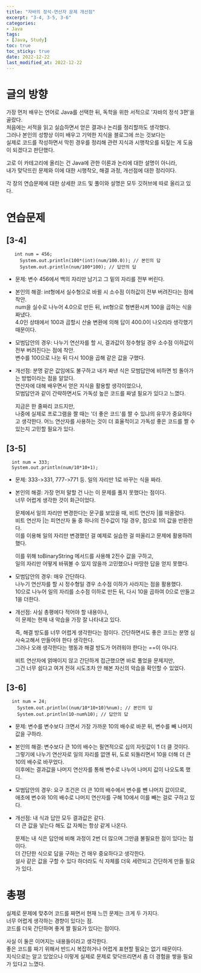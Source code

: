 ```yaml
---
title: "자바의 정석-연산자 문제 개선점"
excerpt: "3-4, 3-5, 3-6"
categories:
- Java
tags:
- [Java, Study]
toc: true
toc_sticky: true
date: 2022-12-22
last_modified_at: 2022-12-22
---
```


# 글의 방향
가장 먼저 배우는 언어로 Java를 선택한 뒤, 독학을 위한 서적으로 '자바의 정석 3편'을 골랐다.<br>
처음에는 서적을 읽고 실습하면서 얻은 결과나 논리를 정리할까도 생각했다.<br>
그러나 본인의 성향상 이미 배우고 기억한 지식을 블로그에 쓰는 것보다는<br>
실제로 코드를 작성하면서 막힌 경우를 정리해 관련 지식과 시행착오를 되짚는 게 도움이 되겠다고 판단했다.<br>

고로 이 카테고리에 올리는 건 Java에 관한 이론과 논리에 대한 설명이 아니라,<br>
내가 맞닥뜨린 문제와 이에 대한 시행착오, 해결 과정, 개선점에 대한 정리이다.

각 장의 연습문제에 대한 상세한 코드 및 풀이와 설명은 모두 깃허브에 따로 올리고 있다.<br>


# 연습문제

## [3-4]
```
   int num = 456;
	 System.out.println(100*(int)(num/100.0)); // 본인의 답
	 System.out.println(num/100*100); // 답안의 답
```

- 문제: 변수 456에서 백의 자리만 남기고 그 밑의 자리를 전부 버린다.

- 본인의 해결: int형에서 실수형으로 바뀔 시 소수점 이하값이 전부 버려진다는 점에 착안.<br>
num을 실수로 나누어 4.0으로 만든 뒤, int형으로 형변환시켜 100을 곱하는 식을 짜냈다.<br>
4.0인 상태에서 100과 곱할시 산술 변환에 의해 답이 400.0이 나오리라 생각했기 때문이다.

- 모범답안의 경우: 나누기 연산자를 할 시, 결과값이 정수형일 경우 소수점 이하값이 전부 버려진다는 점에 착안.<br>
변수를 100으로 나눈 뒤 다시 100을 곱해 같은 값을 구했다.

- 개선점: 분명 같은 값임에도 불구하고 내가 짜낸 식은 모범답안에 비하면 빙 돌아가는 방법이라는 점을 알았다.<br>
연산자에 대해 배우면서 얻은 지식을 활용할 생각이었으나,<br>
모범답안과 같이 간략하면서도 가독성 높은 코드를 짜낼 필요가 있다고 느꼈다.

  지금은 한 줄짜리 코드지만,<br>
  나중에 실제로 프로그램을 짤 때는 '더 좋은 코드'를 짤 수 있냐의 유무가 중요하다고 생각한다.
  어느 연산자를 사용하는 것이 더 효율적이고 가독성 좋은 코드를 짤 수 있는지 고민할 필요가 있다.


## [3-5]
```
  int num = 333;
  System.out.println(num/10*10+1);
```


- 문제: 333->331, 777->771 등. 일의 자리만 1로 바꾸는 식을 짜라.

- 본인의 해결: 가장 먼저 말할 건 나는 이 문제를 풀지 못했다는 점이다.<br>
너무 어렵게 생각한 것이 화근이었다.

  문제에서 일의 자리만 변경한다는 문구를 보았을 때, 비트 연산자 |를 떠올렸다.<br>
  비트 연산자 |는 피연산자 둘 중 하나의 진수값이 1일 경우, 참으로 1의 값을 반환한다.<br>
  이를 이용해 일의 자리만 변경했던 걸 예제로 실습한 걸 떠올리고 문제에 활용하려 했다.

  이를 위해 toBinaryString 메서드를 사용해 2진수 값을 구하고,<br>
  일의 자리만 어떻게 바꿔볼 수 있지 않을까 고민했으나 마땅한 답을 얻지 못했다.

- 모범답안의 경우: 매우 간단하다.<br>
나누기 연산자를 할 시 정수형일 경우 소수점 이하가 사라지는 점을 활용했다.<br>
10으로 나누어 일의 자리를 소수점 이하로 만든 뒤, 다시 10을 곱하여 0으로 만들고 1을 더한다.

- 개선점: 사실 총평에다 적어야 할 내용이나, <br>
이 문제는 현재 내 악습을 가장 잘 나타내고 있다.

  즉, 해결 방도를 너무 어렵게 생각한다는 점이다.
  간단하면서도 좋은 코드는 분명 심사숙고해서 만들어야 한다 생각한다.<br>
  그러나 오래 생각한다는 행동과 해결 방도가 어려워야 한다는 ==이 아니다.<br>

  비트 연산자에 얽매이지 않고 간단하게 접근했으면 바로 풀었을 문제지만,<br>
  그건 너무 쉽다고 여겨 전혀 시도조차 안 해본 자신의 악습을 확인할 수 있었다.


## [3-6]
```
  int num = 24;
	System.out.println((num/10*10+10)%num); // 본인의 답
	System.out.println(10-num%10); // 답안의 답
```

- 문제: 변수를 변수보다 크면서 가장 가까운 10의 배수로 바꾼 뒤, 변수를 빼 나머지 값을 구하라.

- 본인의 해결: 변수보다 큰 10의 배수는 필연적으로 십의 자릿값이 1 더 클 것이다.<br>
그렇기에 나누기 연산자로 일의 자리를 없앤 뒤, 도로 되돌리면서 10을 더해 더 큰 10의 배수로 바꾸었다.<br>
이후에는 결과값을 나머지 연산자를 통해 변수로 나누어 나머지 값이 나오도록 했다.

- 모범답안의 경우: 요구 조건은 더 큰 10의 배수에서 변수를 뺀 나머지 값이므로,<br>
애초에 변수와 10의 배수로 나머지 연산자를 구해 10에서 이를 빼는 걸로 구하고 있다.<br>

- 개선점: 내 식과 답안 모두 결과값은 같다.<br>
더 큰 값을 넣는다 해도 값 자체는 항상 같게 나온다.

  문제는 내 식은 답안에 비해 과정이 2번 더 많으며 그만큼 불필요한 점이 있다는 점이다.<br>
  더 간단한 식으로 답을 구하는 건 매우 중요하다고 생각한다.<br>
  설사 같은 값을 구할 수 있다 하더라도 식 자체를 더욱 세련되고 간단하게 만들 필요가 있다.


# 총평

실제로 문제에 맞추어 코드를 짜면서 현재 느낀 문제는 크게 두 가지다.<br>
너무 어렵게 생각하는 경향이 있다는 점.<br>
코드를 더욱 간단하며 좋게 짤 필요가 있다는 점이다.

사실 이 둘은 이어지는 내용들이라고 생각한다.<br>
좋은 코드를 짜기 위해서 반드시 복잡하거나 어렵게 표현할 필요는 없기 때문이다.<br>
지식으로는 알고 있었으나 이렇게 실제로 문제로 맞닥뜨리면서 좀 더 경험을 쌓을 필요가 있다고 느꼈다.
